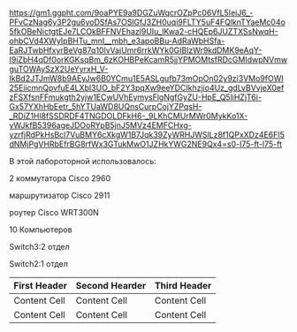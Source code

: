 https://gm1.ggpht.com/9oaPYE9a9DGZuWqcrOZpPc06VfL5IeiJ6_-PFvCzNag6y3P2gu6yoDSfAs7OSlGfJ3ZH0uqi9FLTY5uF4FQlknTYaeMc04o5fkOBeNictgtEJe7LCOkBFFNVEhazl9UIu_lKwa2-cHQEp6JUZTXSsNwqH-ohbCVd4XWyIpBHTu_mnI__mbh_e3apoBBu-AdRaWbHSfa-EaRJTwbHfxyrBeVg87q10lvVajUmr6rrkWYk0GIBlzWr9kdDMK9eAqY-I9iZbH4qDf0orKGKsqBm_6zKOHBPeKcamR5jjYPMOMtsfRDcGMIdwpNVmwguTOWAySzX2UeYyrxH_V-IkBd2JTJmW8b9AEyJw6B0YCmu1E5ASLgufb73mOpOn02y9zi3VMo9fOWI25EiicmnQpvfuE4LXbI3UO_bF2Y3pqXw9eeYDCIkhzjio4Uz_gdLvBVvjeX0efzFSXfsnFFmukgth2yjw1ECwUVhEymysFlgNgfGyZU-HpE_Q5liHZjT6i-Gx57YXhHbEetr_5hYTUaWD8UQnsCurpCojYZPqsH-_RDiZ1Hl8fSSDRDF4TNGDOLDFkH6-_9LKhCMUrMWr0MykKo1X-yWJkfB5396ageJDOoRYpB5jnJ5MVz4EMFCHxg-yzrfjRdPkHsBcl7VuBMY6cXkgW1B7Jqk39ZyWRHJWSlLz8f1QPxXDz4E6FI5dNMjPgVHRbEfrBG8rfWx3GTukMwO1JZHkYWG2NE9Qx4=s0-l75-ft-l75-ft

В этой лабороторной использовалось:

2 коммутатора Cisco 2960

маршрутизатор Cisco 2911

роутер Cisco WRT300N

10 Компьютеров

Switch3:2 отдел

Switch2:1 отдел

| First Header | Second Hearder | Third Header |
| ------------ | -------------- | ------------ |
| Content Cell |  Content Cell  | Content Cell |
| Content Cell |  Content Cell  | Content Cell |
